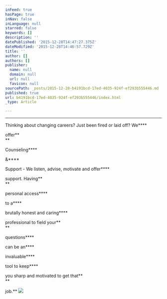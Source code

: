 ```yaml
---
inFeed: true
hasPage: true
inNav: false
inLanguage: null
starred: false
keywords: []
description: ''
datePublished: '2015-12-28T14:47:27.375Z'
dateModified: '2015-12-28T14:46:57.729Z'
title: ''
author: []
authors: []
publisher:
  name: null
  domain: null
  url: null
  favicon: null
sourcePath: _posts/2015-12-28-b4191bcd-17ed-4035-924f-ef293b555446.md
published: true
url: b4191bcd-17ed-4035-924f-ef293b555446/index.html
_type: Article

---
```

* **

Thinking about changing careers? Just been fired or laid off? We****

offer**  
**

Counseling****

&****

Support - We listen, advise, motivate and offer****

support.  Having**  
**

personal access****

to a****

brutally honest and caring****

professional to field your**  
**

questions****

can be an****

invaluable****

tool to keep****

you sharp and motivated to get that**  
**

job.**
![](https://the-grid-user-content.s3-us-west-2.amazonaws.com/f7649f52-393f-4c19-925c-b764f590ba59.jpg)